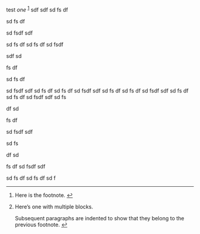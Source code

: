 test *one* <sup><a href="#fn1" id="fnref1">1</a></sup>
sdf
sdf
sd
fs
df


sd
fs
df



sd
fsdf
sdf


sd
fs
df
sd
fs
df
sd
fsdf



sdf
sd



fs
df






sd
fs
df



sd
fsdf
sdf
sd
fs
df
sd
fs
df
sd
fsdf
sdf
sd
fs
df
sd
fs
df
sd
fsdf
sdf
sd
fs
df
sd
fs
df
sd
fsdf
sdf
sd
fs



df
sd


fs
df



sd
fsdf
sdf


sd
fs


df
sd



fs
df
sd
fsdf
sdf


sd
fs
df
sd
fs
df
sd
f

----

<section class="footnotes">
<ol class="footnotes-list">
<li id="fn1"  class="footnote-item"><p>Here is the footnote. <a href="#fnref1" class="footnote-backref">↩</a></p>
</li>
<li id="fn2"  class="footnote-item"><p>Here’s one with multiple blocks.</p>
<p>Subsequent paragraphs are indented to show that they
belong to the previous footnote. <a href="#fnref2" class="footnote-backref">↩</a></p>
</li>
</ol>
</section>
